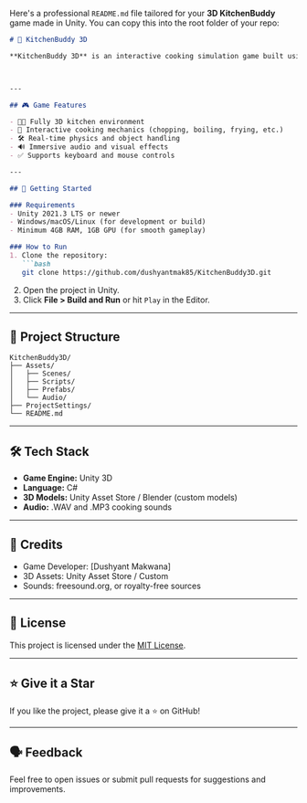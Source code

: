 Here's a professional `README.md` file tailored for your **3D KitchenBuddy** game made in Unity. You can copy this into the root folder of your repo:

````markdown
# 🍳 KitchenBuddy 3D

**KitchenBuddy 3D** is an interactive cooking simulation game built using **Unity 3D**. Step into the virtual kitchen and prepare delicious meals using realistic ingredients, appliances, and tools!



---

## 🎮 Game Features

- 🧑‍🍳 Fully 3D kitchen environment
- 🥘 Interactive cooking mechanics (chopping, boiling, frying, etc.)
- 🛠️ Real-time physics and object handling
- 🔊 Immersive audio and visual effects
- ✅ Supports keyboard and mouse controls

---

## 🚀 Getting Started

### Requirements
- Unity 2021.3 LTS or newer
- Windows/macOS/Linux (for development or build)
- Minimum 4GB RAM, 1GB GPU (for smooth gameplay)

### How to Run
1. Clone the repository:
   ```bash
   git clone https://github.com/dushyantmak85/KitchenBuddy3D.git
````

2. Open the project in Unity.
3. Click **File > Build and Run** or hit `Play` in the Editor.

---

## 📂 Project Structure

```
KitchenBuddy3D/
├── Assets/
│   ├── Scenes/
│   ├── Scripts/
│   ├── Prefabs/
│   └── Audio/
├── ProjectSettings/
└── README.md
```

---

## 🛠️ Tech Stack

* **Game Engine:** Unity 3D
* **Language:** C#
* **3D Models:** Unity Asset Store / Blender (custom models)
* **Audio:** .WAV and .MP3 cooking sounds

---



## 🙌 Credits

* Game Developer: \[Dushyant Makwana]
* 3D Assets: Unity Asset Store / Custom
* Sounds: freesound.org, or royalty-free sources

---

## 📃 License

This project is licensed under the [MIT License](LICENSE).

---

## ⭐️ Give it a Star

If you like the project, please give it a ⭐ on GitHub!

---

## 🗣️ Feedback

Feel free to open issues or submit pull requests for suggestions and improvements.
